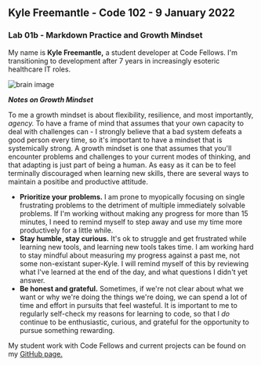 ## Kyle Freemantle - Code 102 - 9 January 2022

### Lab 01b - Markdown Practice and Growth Mindset

My name is **Kyle Freemantle,** a student developer at Code Fellows.  I'm transitioning to development after 7 years in increasingly esoteric healthcare IT roles.  

![brain image](https://live.staticflickr.com/3845/14760618496_ca4ea66344_b.jpg)

***Notes on Growth Mindset***

To me a growth mindset is about flexibility, resilience, and most importantly, _agency._ To have a frame of mind that assumes that your own capacity to deal with challenges can - I strongly believe that a bad system defeats a good person every time, so it's important to have a mindset that is systemically strong.  A growth mindset is one that assumes that you'll encounter problems and challenges to your current modes of thinking, and that adapting is just part of being a human.  As easy as it can be to feel terminally discouraged when learning new skills, there are several ways to maintain a positibe and productive attitude.

- **Prioritize your problems.**  I am prone to myopically focusing on single frustrating problems to the detriment of multiple immediately solvable problems.  If I'm working without making any progress for more than 15 minutes, I need to remind myself to step away and use my time more productively for a little while.
- **Stay humble, stay curious.** It's ok to struggle and get frustrated while learning new tools, and learning new tools takes time.  I am working hard to stay mindful about measuring my progress against a past me, not some non-existant super-Kyle.  I will remind myself of this by reviewing what I've learned at the end of the day, and what questions I didn't yet answer.
- **Be honest and grateful.**  Sometimes, if we're not clear about what we want or why we're doing the things we're doing, we can spend a lot of time and effort in pursuits that feel wasteful.  It is important to me to regularly self-check my reasons for learning to code, so that I _do_ continue to be enthusiastic, curious, and grateful for the opportunity to pursue something rewarding.

My student work with Code Fellows and current projects can be found on my [GitHub page.](https://github.com/kfreemantle)
